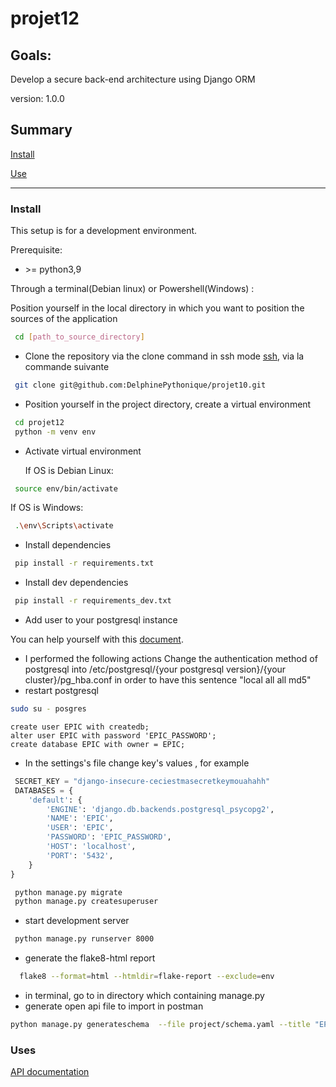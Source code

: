 # projet12
## Goals: 
Develop a secure back-end architecture using Django ORM

version: 1.0.0

## Summary

[Install](#install)

[Use](#use)

------------
### <a name="install"></a>Install

This setup is for a development environment.

Prerequisite:

- \>= python3,9

Through a terminal(Debian linux) or Powershell(Windows) : 

Position yourself in the local directory in which you want to position the sources of the application
``` bash
 cd [path_to_source_directory]
```
-  Clone the repository via the clone command in ssh mode
[ssh](https://docs.github.com/en/authentication/connecting-to-github-with-ssh), via la commande suivante

``` bash
 git clone git@github.com:DelphinePythonique/projet10.git
```

- Position yourself in the project directory, create a virtual environment

``` bash
 cd projet12
 python -m venv env
```
- Activate virtual environment

   If OS is Debian Linux: 
``` bash
 source env/bin/activate
```
   If OS is Windows:
``` bash
 .\env\Scripts\activate
```
- Install dependencies
``` bash
 pip install -r requirements.txt
```
- Install dev dependencies
``` bash
 pip install -r requirements_dev.txt
```
- Add user to your postgresql instance

You can help yourself with this [document](https://djangocentral.com/using-postgresql-with-django/).
- I performed the following actions
Change the authentication method of postgresql into /etc/postgresql/{your postgresql version}/{your cluster}/pg_hba.conf
in order to have this sentence "local   all             all                                     md5"
- restart postgresql
```bash
sudo su - posgres
```
``` psql
create user EPIC with createdb;
alter user EPIC with password 'EPIC_PASSWORD';
create database EPIC with owner = EPIC;

``` 

- In the settings's file change key's values , for example
``` python
 SECRET_KEY = "django-insecure-ceciestmasecretkeymouahahh"
 DATABASES = {
    'default': {
        'ENGINE': 'django.db.backends.postgresql_psycopg2',
        'NAME': 'EPIC',
        'USER': 'EPIC',
        'PASSWORD': 'EPIC_PASSWORD',
        'HOST': 'localhost',
        'PORT': '5432',
    }
}
```

``` bash
 python manage.py migrate
 python manage.py createsuperuser 
```
- start development server 
``` bash
 python manage.py runserver 8000 
```
- generate the flake8-html report
``` bash
  flake8 --format=html --htmldir=flake-report --exclude=env
```
- in terminal, go to in directory which containing manage.py
- generate open api file to import in postman
``` bash
python manage.py generateschema  --file project/schema.yaml --title "EPIC Api"

```

### <a name="use"></a>Uses

[API documentation](https://documenter.getpostman.com/view/11542998/VUjHMTZh)